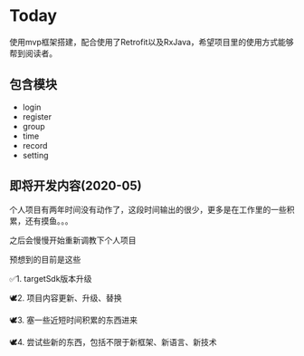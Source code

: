 # Today

使用mvp框架搭建，配合使用了Retrofit以及RxJava，希望项目里的使用方式能够帮到阅读者。

## 包含模块

- login
- register
- group
- time
- record
- setting

## 即将开发内容(2020-05)

个人项目有两年时间没有动作了，这段时间输出的很少，更多是在工作里的一些积累，还有摸鱼。。。

之后会慢慢开始重新调教下个人项目

预想到的目前是这些

✅1. targetSdk版本升级

🕊️2. 项目内容更新、升级、替换

🕊️3. 塞一些近短时间积累的东西进来

🕊️4. 尝试些新的东西，包括不限于新框架、新语言、新技术
